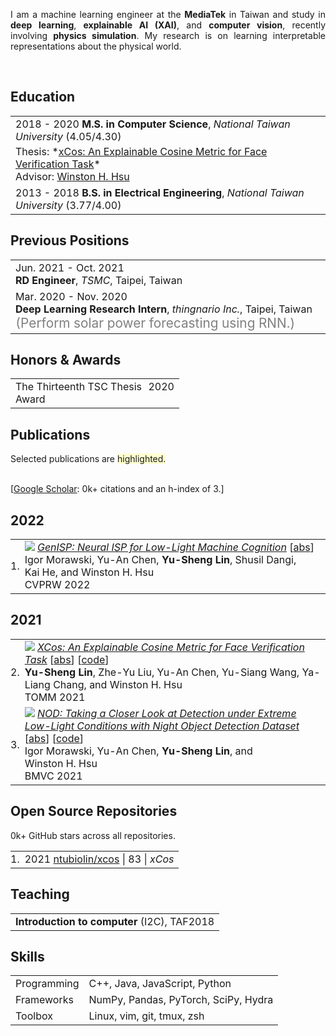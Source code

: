 <p align='justify'>
I am a machine learning engineer at the
<b>MediaTek</b>
in Taiwan and study in <b>deep learning</b>, <b>explainable AI (XAI)</b>, and
<b>computer vision</b>, recently involving <b>physics simulation</b>.
My research is on learning interpretable representations about the physical world.
</p><br>


## <i class="fa fa-chevron-right"></i> Education

<table class="table table-hover">
  <tr>
    <td>
      <span class='cvdate'>2018&nbsp;-&nbsp;2020</span>
      <strong>M.S. in Computer Science</strong>, <em>National Taiwan University</em>
        (4.05/4.30)
      <br>
        <p style='margin-top:-1em;margin-bottom:0em' markdown='1'>
        <br> Thesis: *<a href="https://github.com/ntubiolin/xcos" target="_blank">xCos: An Explainable Cosine Metric for Face Verification Task</a>*
        <br> Advisor: <a href="https://winstonhsu.info/" target="_blank">Winston H. Hsu</a>
        </p>
    </td>
  </tr>
  <tr>
    <td>
      <span class='cvdate'>2013&nbsp;-&nbsp;2018</span>
      <strong>B.S. in Electrical Engineering</strong>, <em>National Taiwan University</em>
        (3.77/4.00)
      <br>
    </td>
  </tr>
</table>


## <i class="fa fa-chevron-right"></i> Previous Positions
<table class="table table-hover">
<tr>
  <td style='padding-right:0;'>
<span class='cvdate'>Jun. 2021&nbsp;-&nbsp;Oct. 2021</span>
<p markdown="1" style='margin: 0'><strong>RD Engineer</strong>, <em>TSMC</em>, Taipei, Taiwan
</p>
  </td>
</tr>
<tr>
  <td style='padding-right:0;'>
<span class='cvdate'>Mar. 2020&nbsp;-&nbsp;Nov. 2020</span>
<p markdown="1" style='margin: 0'><strong>Deep Learning Research Intern</strong>, <em>thingnario Inc.</em>, Taipei, Taiwan
<span markdown="1" style="color:grey;font-size:1.3rem;margin: 0">
(Perform solar power forecasting using RNN.)
</span></p>
  </td>
</tr>
</table>


## <i class="fa fa-chevron-right"></i> Honors & Awards
<table class="table table-hover">
<tr>
  <td>
  <div style='float: right'>2020</div>
  <div>
        The Thirteenth TSC Thesis Award
  </div>
  </td>
  <!-- <td class='col-md-2' style='text-align:right;'>2020</td> -->
</tr>
</table>


## <i class="fa fa-chevron-right"></i> Publications

<!-- [<a href="https://github.com/bamos/cv/blob/master/publications/all.bib">BibTeX</a>] -->
Selected publications are <span style='background-color: #ffffd0'>highlighted.</span>
<!-- I most frequently publish at . -->
<br>
[<a href="https://scholar.google.com/citations?user=C5BBdwYAAAAJ">Google Scholar</a>: 0k+ citations and an h-index of 3.]
<br>

<h2>2022</h2>
<table class="table table-hover">

<tr id="tr-9857187" >
<td align='right' style='padding-left:0;padding-right:0;'>
1.
</td>
<td>
<a href='https://doi.ieeecomputersociety.org/10.1109/CVPRW56347.2022.00078' target='_blank'><img src="images/publications/9857187.png" onerror="this.style.display='none'" class="publicationImg" /></a> 
<em><a href='https://doi.ieeecomputersociety.org/10.1109/CVPRW56347.2022.00078' target='_blank'>GenISP: Neural ISP for Low-Light Machine Cognition</a> </em> 
[<a href='javascript:;'
    onclick='$("#abs_9857187").toggle()'>abs</a>]<br>
Igor&nbsp;Morawski, Yu-An&nbsp;Chen, <strong>Yu-Sheng&nbsp;Lin</strong>, Shusil&nbsp;Dangi, Kai&nbsp;He, and Winston&nbsp;H.&nbsp;Hsu<br>
CVPRW 2022  <br>

<div id="abs_9857187" style="text-align: justify; display: none" markdown="1">
Object detection in low-light conditions remains a challenging but important problem with many practical implications. Some recent works show that, in low-light conditions, object detectors using raw image data are more robust than detectors using image data processed by a traditional ISP pipeline. To improve detection performance in low-light conditions, one can fine-tune the detector to use raw image data or use a dedicated low-light neural pipeline trained with paired low- and normal-light data to restore and enhance the image. However, different camera sensors have different spectral sensitivity and learning-based models using raw images process data in the sensor-specific color space. Thus, once trained, they do not guarantee generalization to other camera sensors. We propose to improve generalization to unseen camera sensors by implementing a minimal neural ISP pipeline for machine cognition, named GenISP, that explicitly incorporates Color Space Transformation to a device-independent color space. We also propose a two-stage color processing implemented by two image-to-parameter modules that take down-sized image as input and regress global color correction parameters. Moreover, we propose to train our proposed GenISP under the guidance of a pre-trained object detector and avoid making assumptions about perceptual quality of the image, but rather optimize the image representation for machine cognition. At the inference stage, GenISP can be paired with any object detector. We perform extensive experiments to compare our proposed method to other low-light image restoration and enhancement methods in an extrinsic task-based evaluation and validate that GenISP can generalize to unseen sensors and object detectors. Finally, we contribute a low-light dataset of 7K raw images annotated with 46K bounding boxes for task-based benchmarking of future low-light image restoration and low-light object detection.
</div>

</td>
</tr>

</table>
<h2>2021</h2>
<table class="table table-hover">

<tr id="tr-yusheng2021" >
<td align='right' style='padding-left:0;padding-right:0;'>
2.
</td>
<td>
<a href='https://arxiv.org/abs/2003.05383' target='_blank'><img src="images/publications/yusheng2021.png" onerror="this.style.display='none'" class="publicationImg" /></a> 
<em><a href='https://arxiv.org/abs/2003.05383' target='_blank'>XCos: An Explainable Cosine Metric for Face Verification Task</a> </em> 
[<a href='javascript:;'
    onclick='$("#abs_yusheng2021").toggle()'>abs</a>] [<a href='https://github.com/ntubiolin/xcos' target='_blank'>code</a>] <br>
<strong>Yu-Sheng&nbsp;Lin</strong>, Zhe-Yu&nbsp;Liu, Yu-An&nbsp;Chen, Yu-Siang&nbsp;Wang, Ya-Liang&nbsp;Chang, and Winston&nbsp;H.&nbsp;Hsu<br>
TOMM 2021  <br>

<div id="abs_yusheng2021" style="text-align: justify; display: none" markdown="1">
We study the XAI (explainable AI) on the face recognition task, particularly the face verification. Face verification has become a crucial task in recent days and it has been deployed to plenty of applications, such as access control, surveillance, and automatic personal log-on for mobile devices. With the increasing amount of data, deep convolutional neural networks can achieve very high accuracy for the face verification task. Beyond exceptional performances, deep face verification models need more interpretability so that we can trust the results they generate. In this article, we propose a novel similarity metric, called explainable cosine (xCos), that comes with a learnable module that can be plugged into most of the verification models to provide meaningful explanations. With the help of xCos, we can see which parts of the two input faces are similar, where the model pays its attention to, and how the local similarities are weighted to form the output xCos score. We demonstrate the effectiveness of our proposed method on LFW and various competitive benchmarks, not only resulting in providing novel and desirable model interpretability for face verification but also ensuring the accuracy as plugging into existing face recognition models.
</div>

</td>
</tr>


<tr id="tr-morawski2021nod" >
<td align='right' style='padding-left:0;padding-right:0;'>
3.
</td>
<td>
<a href='https://www.bmvc2021-virtualconference.com/assets/papers/1126.pdf' target='_blank'><img src="images/publications/morawski2021nod.png" onerror="this.style.display='none'" class="publicationImg" /></a> 
<em><a href='https://www.bmvc2021-virtualconference.com/assets/papers/1126.pdf' target='_blank'>NOD: Taking a Closer Look at Detection under Extreme Low-Light Conditions with Night Object Detection Dataset</a> </em> 
[<a href='javascript:;'
    onclick='$("#abs_morawski2021nod").toggle()'>abs</a>] [<a href='https://github.com/igor-morawski/NOD' target='_blank'>code</a>] <br>
Igor&nbsp;Morawski, Yu-An&nbsp;Chen, <strong>Yu-Sheng&nbsp;Lin</strong>, and Winston&nbsp;H.&nbsp;Hsu<br>
BMVC 2021  <br>

<div id="abs_morawski2021nod" style="text-align: justify; display: none" markdown="1">
Recent work indicates that, besides being a challenge in producing perceptually pleasing images, low light proves more difficult for machine cognition than previously thought. In our work, we take a closer look at object detection in low light. First, to support the development and evaluation of new methods in this domain, we present a high-quality large-scale Night Object Detection (NOD) dataset showing dynamic scenes captured on the streets at night. Next, we directly link the lighting conditions to perceptual difficulty and identify what makes low light problematic for machine cognition. Accordingly, we provide instance-level annotation for a subset of the dataset for an in-depth evaluation of future methods. We also present an analysis of the baseline model performance to highlight opportunities for future research and show that low light is a non-trivial problem that requires special attention from the researchers. Further, to address the issues caused by low light, we propose to incorporate an image enhancement module into the object detection framework and two novel data augmentation techniques. Our image enhancement module is trained under the guidance of the object detector to learn image representation optimal for machine cognition rather than for the human visual system. Finally, experimental results confirm that the proposed method shows consistent improvement of the performance on low-light datasets.
</div>

</td>
</tr>

</table>


## <i class="fa fa-chevron-right"></i> Open Source Repositories
0k+ GitHub stars across all repositories.

<table class="table table-hover">
<tr>
  <td align='right' style='padding-right:0;padding-left:0;'>1.</td>
  <td>
    <span class='cvdate'>2021</span>
    <a href="https://github.com/ntubiolin/xcos">ntubiolin/xcos</a> |
    <i class="fa fas fa-star"></i> 83 |
    <em>xCos</em>
    <!--  -->
    <!--     ntubiolin/xcos  -->
    <!--  -->
  </td>
</tr>
</table>


## <i class="fa fa-chevron-right"></i> Teaching
<table class="table table-hover">
<tr>
  <td style='padding-right:0'><strong>Introduction to computer</strong> (I2C), TA</td>
  <td class='col-md-2' style='text-align:right; padding-left:0;'>F2018</td>
</tr>
</table>


## <i class="fa fa-chevron-right"></i> Skills
<table class="table table-hover">
<tr>
  <td class='col-md-2'>Programming</td>
  <td>
C++, Java, JavaScript, Python
  </td>
</tr>
<tr>
  <td class='col-md-2'>Frameworks</td>
  <td>
NumPy, Pandas, PyTorch, SciPy, Hydra
  </td>
</tr>
<tr>
  <td class='col-md-2'>Toolbox</td>
  <td>
Linux, vim, git, tmux, zsh
  </td>
</tr>
</table>
